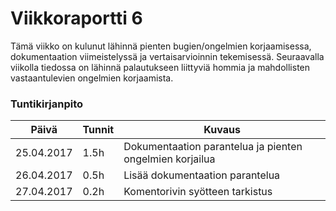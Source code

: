 # Viikkoraportti 6

Tämä viikko on kulunut lähinnä pienten bugien/ongelmien korjaamisessa, dokumentaation viimeistelyssä ja vertaisarvioinnin tekemisessä. Seuraavalla viikolla tiedossa on lähinnä palautukseen liittyviä hommia ja mahdollisten vastaantulevien ongelmien korjaamista.

### Tuntikirjanpito
Päivä | Tunnit | Kuvaus
--------------- | ----- | ------
25.04.2017 | 1.5h | Dokumentaation parantelua ja pienten ongelmien korjailua
26.04.2017 | 0.5h | Lisää dokumentaation parantelua
27.04.2017 | 0.2h | Komentorivin syötteen tarkistus
